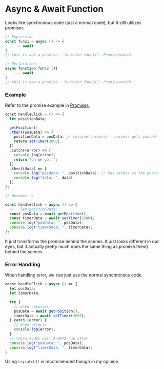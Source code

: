 # Async & Await Function

Looks like synchronous code (just a normal code), but it still utilizes promises.

```javascript
// Expression
const func1 = async () => {
    ... await
}
// this is now a promise - function func1(): Promise<void>

// Declaration
async function func2 (){
    ... await
}
// this is now a promise - function func2(): Promise<void>
```

### Example

Refer to the promise example in [Promises](./promises.md),

```javascript
const handleClick = () => {
  let positionData;

  getPosition()
  .then((posData) => {
    positionData = posData; // resolve(success) - success gets passed into the variable
    return setTimer(2000);
  })
  .catch((error) => {
    console.log(error);
    return "on we go..";
  })
  .then((data) => {
    console.log("posData: ", positionData); // has access to the positionData variable since it was declared outside of the scope
    console.log("data: ", data);
  });
};

// becomes ->

const handleClick = async () => {
  //   let positionData;
  const posData = await getPosition();
  const timerData = await setTimer(2000);
  console.log("posData: ", posData);
  console.log("timerData: ", timerData);
};
```

It just transforms the promise behind the scenes. It just looks different in our eyes, but it actually pretty much does the same thing as promise.then() behind the scenes.

### Error Handling

When handling error, we can just use the normal synchronous code.

```javascript
const handleClick = async () => {
  let posData;
  let timerData;

  try {
    // when resolves
    posData = await getPosition();
    timerData = await setTimer(2000);
  } catch (error) {
    // when rejects
    console.log(error);
  }
  // these codes will ALWAYS run after
  console.log("posData: ", posData);
  console.log("timerData: ", timerData);
}
```

Using `trycatch()` is recommended though in my opinion.


